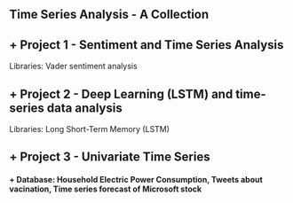 ## Time Series Analysis - A Collection

## + Project 1 - Sentiment and Time Series Analysis

Libraries: Vader sentiment analysis

## + Project 2 - Deep Learning (LSTM) and time-series data analysis

Libraries: Long Short-Term Memory (LSTM)

## + Project 3 - Univariate Time Series


#### + Database: Household Electric Power Consumption, Tweets about vacination, Time series forecast of Microsoft stock
